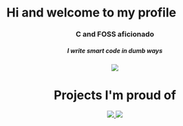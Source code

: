<h1 align="left">Hi and welcome to my profile</h1>

<h3 align="center">C and FOSS aficionado</h3>
<h5 align="center">I write smart code in dumb ways</h5>

<p align="center">
    <img src="https://github-readme-stats.vercel.app/api/top-langs/?username=ThisKwasior&show_icons=true&title_color=00a7ff&text_color=007dff&icon_color=908F68&bg_color=191a30&layout=donut" />
</p>

<h1 align="center">Projects I'm proud of</h1>
<p align="center">
    <a href="https://github.com/ThisKwasior/KwasTools">
      <img src="https://github-readme-stats.vercel.app/api/pin/?username=ThisKwasior&repo=KwasTools&show_icons=true&title_color=00a7ff&text_color=007dff&icon_color=908F68&bg_color=191a30" />
    </a>
    <a href="https://github.com/ThisKwasior/Sonic-Paradox-Video-for-Windows-Player">
      <img src="https://github-readme-stats.vercel.app/api/pin/?username=ThisKwasior&repo=Sonic-Paradox-Video-for-Windows-Player&show_icons=true&title_color=00a7ff&text_color=007dff&icon_color=908F68&bg_color=191a30" />
    </a>
</p>
